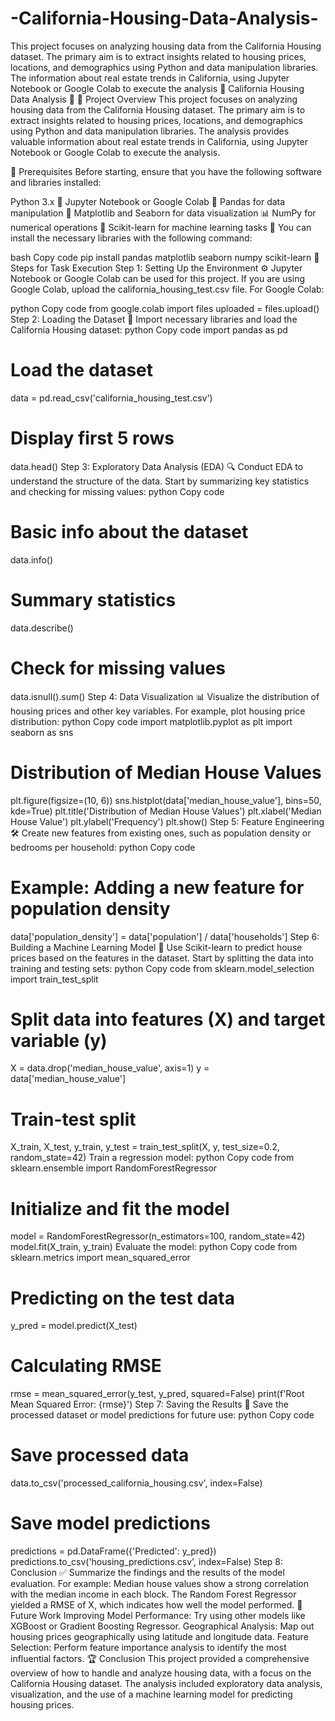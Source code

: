 # -California-Housing-Data-Analysis-
This project focuses on analyzing housing data from the California Housing dataset. The primary aim is to extract insights related to housing prices, locations, and demographics using Python and data manipulation libraries. The information about real estate trends in California, using Jupyter Notebook or Google Colab to execute the analysis
🏡 California Housing Data Analysis 🏡
📑 Project Overview
This project focuses on analyzing housing data from the California Housing dataset. The primary aim is to extract insights related to housing prices, locations, and demographics using Python and data manipulation libraries. The analysis provides valuable information about real estate trends in California, using Jupyter Notebook or Google Colab to execute the analysis.

🔧 Prerequisites
Before starting, ensure that you have the following software and libraries installed:

Python 3.x 🐍
Jupyter Notebook or Google Colab 📓
Pandas for data manipulation 🐼
Matplotlib and Seaborn for data visualization 📊
NumPy for numerical operations 🔢
Scikit-learn for machine learning tasks 🧠
You can install the necessary libraries with the following command:

bash
Copy code
pip install pandas matplotlib seaborn numpy scikit-learn
🚀 Steps for Task Execution
Step 1: Setting Up the Environment ⚙️
Jupyter Notebook or Google Colab can be used for this project. If you are using Google Colab, upload the california_housing_test.csv file.
For Google Colab:

python
Copy code
from google.colab import files
uploaded = files.upload()
Step 2: Loading the Dataset 📂
Import necessary libraries and load the California Housing dataset:
python
Copy code
import pandas as pd

# Load the dataset
data = pd.read_csv('california_housing_test.csv')

# Display first 5 rows
data.head()
Step 3: Exploratory Data Analysis (EDA) 🔍
Conduct EDA to understand the structure of the data. Start by summarizing key statistics and checking for missing values:
python
Copy code
# Basic info about the dataset
data.info()

# Summary statistics
data.describe()

# Check for missing values
data.isnull().sum()
Step 4: Data Visualization 📊
Visualize the distribution of housing prices and other key variables. For example, plot housing price distribution:
python
Copy code
import matplotlib.pyplot as plt
import seaborn as sns

# Distribution of Median House Values
plt.figure(figsize=(10, 6))
sns.histplot(data['median_house_value'], bins=50, kde=True)
plt.title('Distribution of Median House Values')
plt.xlabel('Median House Value')
plt.ylabel('Frequency')
plt.show()
Step 5: Feature Engineering 🛠️
Create new features from existing ones, such as population density or bedrooms per household:
python
Copy code
# Example: Adding a new feature for population density
data['population_density'] = data['population'] / data['households']
Step 6: Building a Machine Learning Model 🤖
Use Scikit-learn to predict house prices based on the features in the dataset. Start by splitting the data into training and testing sets:
python
Copy code
from sklearn.model_selection import train_test_split

# Split data into features (X) and target variable (y)
X = data.drop('median_house_value', axis=1)
y = data['median_house_value']

# Train-test split
X_train, X_test, y_train, y_test = train_test_split(X, y, test_size=0.2, random_state=42)
Train a regression model:
python
Copy code
from sklearn.ensemble import RandomForestRegressor

# Initialize and fit the model
model = RandomForestRegressor(n_estimators=100, random_state=42)
model.fit(X_train, y_train)
Evaluate the model:
python
Copy code
from sklearn.metrics import mean_squared_error

# Predicting on the test data
y_pred = model.predict(X_test)

# Calculating RMSE
rmse = mean_squared_error(y_test, y_pred, squared=False)
print(f'Root Mean Squared Error: {rmse}')
Step 7: Saving the Results 💾
Save the processed dataset or model predictions for future use:
python
Copy code
# Save processed data
data.to_csv('processed_california_housing.csv', index=False)

# Save model predictions
predictions = pd.DataFrame({'Predicted': y_pred})
predictions.to_csv('housing_predictions.csv', index=False)
Step 8: Conclusion ✅
Summarize the findings and the results of the model evaluation. For example:
Median house values show a strong correlation with the median income in each block.
The Random Forest Regressor yielded a RMSE of X, which indicates how well the model performed.
🎯 Future Work
Improving Model Performance: Try using other models like XGBoost or Gradient Boosting Regressor.
Geographical Analysis: Map out housing prices geographically using latitude and longitude data.
Feature Selection: Perform feature importance analysis to identify the most influential factors.
🏆 Conclusion
This project provided a comprehensive overview of how to handle and analyze housing data, with a focus on the California Housing dataset. The analysis included exploratory data analysis, visualization, and the use of a machine learning model for predicting housing prices.
